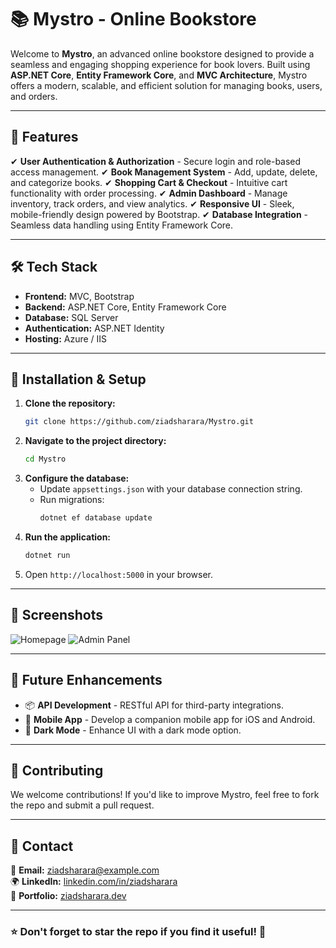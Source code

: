 # 📚 Mystro - Online Bookstore

Welcome to **Mystro**, an advanced online bookstore designed to provide a seamless and engaging shopping experience for book lovers. Built using **ASP.NET Core**, **Entity Framework Core**, and **MVC Architecture**, Mystro offers a modern, scalable, and efficient solution for managing books, users, and orders.

---

## 🚀 Features

✔ **User Authentication & Authorization** - Secure login and role-based access management.
✔ **Book Management System** - Add, update, delete, and categorize books.
✔ **Shopping Cart & Checkout** - Intuitive cart functionality with order processing.
✔ **Admin Dashboard** - Manage inventory, track orders, and view analytics.
✔ **Responsive UI** - Sleek, mobile-friendly design powered by Bootstrap.
✔ **Database Integration** - Seamless data handling using Entity Framework Core.

---

## 🛠️ Tech Stack

- **Frontend:** MVC, Bootstrap
- **Backend:** ASP.NET Core, Entity Framework Core
- **Database:** SQL Server
- **Authentication:** ASP.NET Identity
- **Hosting:** Azure / IIS

---

## 🎯 Installation & Setup

1. **Clone the repository:**
   ```sh
   git clone https://github.com/ziadsharara/Mystro.git
   ```
2. **Navigate to the project directory:**
   ```sh
   cd Mystro
   ```
3. **Configure the database:**
   - Update `appsettings.json` with your database connection string.
   - Run migrations:
     ```sh
     dotnet ef database update
     ```
4. **Run the application:**
   ```sh
   dotnet run
   ```
5. Open `http://localhost:5000` in your browser.

---

## 📸 Screenshots

![Homepage](https://via.placeholder.com/800x400)
![Admin Panel](https://via.placeholder.com/800x400)

---

## 📌 Future Enhancements

- 📦 **API Development** - RESTful API for third-party integrations.
- 📱 **Mobile App** - Develop a companion mobile app for iOS and Android.
- 🎨 **Dark Mode** - Enhance UI with a dark mode option.

---

## 🤝 Contributing

We welcome contributions! If you'd like to improve Mystro, feel free to fork the repo and submit a pull request.

---

## 💬 Contact

📧 **Email:** ziadsharara@example.com  
🌍 **LinkedIn:** [linkedin.com/in/ziadsharara](https://linkedin.com/in/ziadsharara)  
🚀 **Portfolio:** [ziadsharara.dev](https://ziadsharara.dev)

---

### ⭐ Don't forget to star the repo if you find it useful! 🚀
